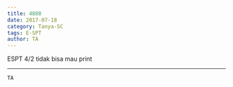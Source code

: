 ```yaml
---
title: 4808
date: 2017-07-18
category: Tanya-SC
tags: E-SPT
author: TA
---
```


ESPT 4/2 tidak bisa mau print

---



`TA`
